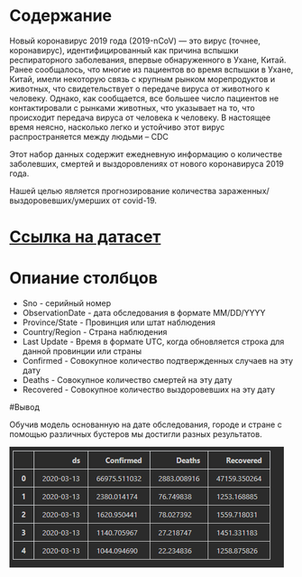 # Содержание

Новый коронавирус 2019 года (2019-nCoV) — это вирус (точнее, коронавирус), идентифицированный как причина вспышки
респираторного заболевания, впервые обнаруженного в Ухане, Китай. Ранее сообщалось, что многие из пациентов во время
вспышки в Ухане, Китай, имели некоторую связь с крупным рынком морепродуктов и животных, что свидетельствует о передаче
вируса от животного к человеку. Однако, как сообщается, все большее число пациентов не контактировали с рынками
животных, что указывает на то, что происходит передача вируса от человека к человеку. В настоящее время неясно,
насколько легко и устойчиво этот вирус распространяется между людьми – CDC

Этот набор данных содержит ежедневную информацию о количестве заболевших, смертей и выздоровлениях от нового
коронавируса 2019 года.

Нашей целью является прогнозирование количества зараженных/выздоровевших/умерших от covid-19. 

# [Ссылка на датасет](https://www.kaggle.com/datasets/sudalairajkumar/novel-corona-virus-2019-dataset)

# Опиание столбцов

- Sno - серийный номер
- ObservationDate - дата обследования в формате MM/DD/YYYY
- Province/State - Провинция или штат наблюдения
- Country/Region - Страна наблюдения
- Last Update - Время в формате UTC, когда обновляется строка для данной провинции или страны
- Confirmed - Совокупное количество подтвержденных случаев на эту дату
- Deaths - Совокупное количество смертей на эту дату
- Recovered - Совокупное количество выздоровевших на эту дату

#Вывод

Обучив модель основанную на дате обследования, городе и стране с помощью различных бустеров мы достигли разных 
результатов.

![img.png](img/result.png)
